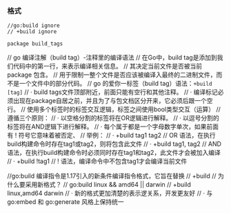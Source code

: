 ### 格式
```
//go:build ignore
// +build ignore

package build_tags
```

// go 编译注解（build tag）-注释里的编译语法
// 在Go中，build tag是添加到我们代码中的第一行，来表示编译相关信息。
// 其决定当前文件是否被当前 package 包含。
// 用于限制一整个文件是否应该被编译入最终的二进制文件，而不是一个文件中的部分代码。
// go 的爱你一标签（build tag）语法：`+build [tag]`
// · build tags文件顶部附近，前面只能有空行和其他注释。
// · 编译标记必须出现在package自居之前，并且为了与包文档区分开来，它必须后跟一个空行。
// 使用多个标签时的标签交互逻辑，标签之间使用bool类型交互（运算）
// 遵循三个原则：
// · 以空格分割的标签将在OR逻辑进行解释。
// · 以逗号分割的标签将在AND逻辑下进行解释。
// · 每个属于都是一个字母数字单次，如果前面有 ! 符号它意味着被否定、
// 举例：
// · +build tag1 tag2  // OR 语法，在执行build构建命令时存在tag1或tag2，则将包含此文件
// · +build tag1, tag2 // AND 语法，在执行build构建命令时必须同时存在tag1和tag2，此文件才会被加入编译
// · +build !tag1	   // ! 语法，编译命令中不包含tag1才会编译当前文件


//go:build 编译指令是1.17引入的新条件编译指令格式，它旨在替换 // +build 
// 为什么要采用新格式？
// go:build linux && amd64 || darwin
// +build linux,amd64 darwin
// · 新的格式更加清楚的表示逻关系，开发更友好
// · 与 go:embed 和 go:generate 风格上保持统一
